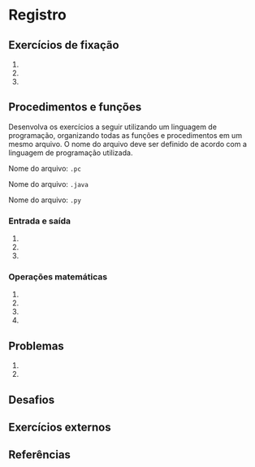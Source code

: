 # Registro

## Exercícios de fixação 

1. 

1. 

1. 

   
## Procedimentos e funções

Desenvolva os exercícios a seguir utilizando um linguagem de programação, organizando todas as funções e procedimentos em um mesmo arquivo. O nome do arquivo deve ser definido de acordo com a linguagem de programação utilizada.

<Tabs groupId='language'>
  <TabItem value="pseudocodigo" label="Pseudocódigo" default>

  Nome do arquivo: `.pc`

  </TabItem>
  <TabItem value="java" label="Java">

  Nome do arquivo: `.java`

  </TabItem>
  <TabItem value="python" label="Python">

 Nome do arquivo: `.py`

  </TabItem>
</Tabs>

### Entrada e saída

1. 

1. 

1. 

### Operações matemáticas

1. 

1. 

1. 

1. 

## Problemas

1. 

1. 


## Desafios

## Exercícios externos


## Referências


